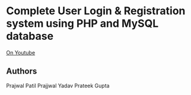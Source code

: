 # Complete User Login & Registration system using PHP and MySQL database


[On Youtube](https://youtu.be/QxZxHUf7c_0)

## Authors
Prajwal Patil
Prajjwal Yadav
Prateek Gupta

